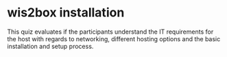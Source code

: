 # wis2box installation

This quiz evaluates if the participants understand the IT requirements for the host with regards to networking, different hosting options and the basic installation and setup process.